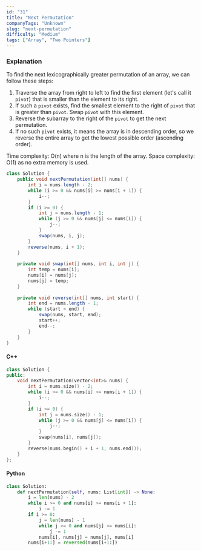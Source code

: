 ```yaml
---
id: "31"
title: "Next Permutation"
companyTags: "Unknown"
slug: "next-permutation"
difficulty: "Medium"
tags: ["Array", "Two Pointers"]
---
```


### Explanation
To find the next lexicographically greater permutation of an array, we can follow these steps:
1. Traverse the array from right to left to find the first element (let's call it `pivot`) that is smaller than the element to its right.
2. If such a `pivot` exists, find the smallest element to the right of `pivot` that is greater than `pivot`. Swap `pivot` with this element.
3. Reverse the subarray to the right of the `pivot` to get the next permutation.
4. If no such `pivot` exists, it means the array is in descending order, so we reverse the entire array to get the lowest possible order (ascending order).

Time complexity: O(n) where n is the length of the array.
Space complexity: O(1) as no extra memory is used.

```java
class Solution {
    public void nextPermutation(int[] nums) {
        int i = nums.length - 2;
        while (i >= 0 && nums[i] >= nums[i + 1]) {
            i--;
        }
        if (i >= 0) {
            int j = nums.length - 1;
            while (j >= 0 && nums[j] <= nums[i]) {
                j--;
            }
            swap(nums, i, j);
        }
        reverse(nums, i + 1);
    }
    
    private void swap(int[] nums, int i, int j) {
        int temp = nums[i];
        nums[i] = nums[j];
        nums[j] = temp;
    }
    
    private void reverse(int[] nums, int start) {
        int end = nums.length - 1;
        while (start < end) {
            swap(nums, start, end);
            start++;
            end--;
        }
    }
}
```

#### C++
```cpp
class Solution {
public:
    void nextPermutation(vector<int>& nums) {
        int i = nums.size() - 2;
        while (i >= 0 && nums[i] >= nums[i + 1]) {
            i--;
        }
        if (i >= 0) {
            int j = nums.size() - 1;
            while (j >= 0 && nums[j] <= nums[i]) {
                j--;
            }
            swap(nums[i], nums[j]);
        }
        reverse(nums.begin() + i + 1, nums.end());
    }
};
```

#### Python
```python
class Solution:
    def nextPermutation(self, nums: List[int]) -> None:
        i = len(nums) - 2
        while i >= 0 and nums[i] >= nums[i + 1]:
            i -= 1
        if i >= 0:
            j = len(nums) - 1
            while j >= 0 and nums[j] <= nums[i]:
                j -= 1
            nums[i], nums[j] = nums[j], nums[i]
        nums[i+1:] = reversed(nums[i+1:])
```